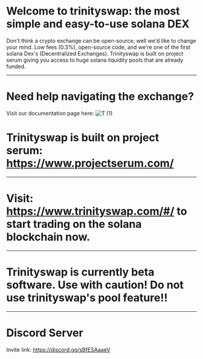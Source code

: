 # Welcome to trinityswap: the most simple and easy-to-use solana DEX 

Don't think a crypto exchange can be open-source, well we'd like to change your mind. Low fees (0.3%), open-source code, and we're one of the first solana Dex's (Decentralized Exchanges). Trinityswap is built on project serum giving you access to huge solana liquidity pools that are already funded.

------------------

# Need help navigating the exchange? 
Visit our documentation page here: 
![T (1)](https://user-images.githubusercontent.com/58639429/163872870-43200d11-c00a-499f-8060-719957465c22.png)
 # Trinityswap is built on project serum: https://www.projectserum.com/ 
 ------------------
 # Visit: https://www.trinityswap.com/#/ to start trading on the solana blockchain now. 
 ------------------
 # Trinityswap is currently beta software. Use with caution! Do not use trinityswap's pool feature!!
 ------------------
# Discord Server
Invite link: https://discord.gg/sBfESAaaeV
